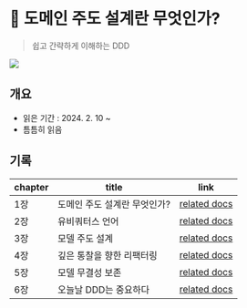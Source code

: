 # 📖 도메인 주도 설계란 무엇인가?
> 쉽고 간략하게 이해하는 DDD

![](https://image.yes24.com/momo/TopCate131/MidCate01/13003272.jpg)


## 개요
- 읽은 기간 : 2024. 2. 10 ~
- 틈틈히 읽음

## 기록
| chapter | title | link |
| ---- | ---- | ---- |
| 1장 | 도메인 주도 설계란 무엇인가? | [related docs](DDD/dddq/chapter1.md) |
| 2장 | 유비쿼터스 언어 | [related docs](chapter2.md) |
| 3장 | 모델 주도 설계 | [related docs](chapter3.md) |
| 4장 | 깊은 통찰을 향한 리팩터링 | [related docs](./dddq/chapter4.md) |
| 5장 | 모델 무결성 보존 | [related docs](./dddq/chapter5.md) |
| 6장 | 오늘날 DDD는 중요하다 | [related docs](./dddq/chapter6.md) |
